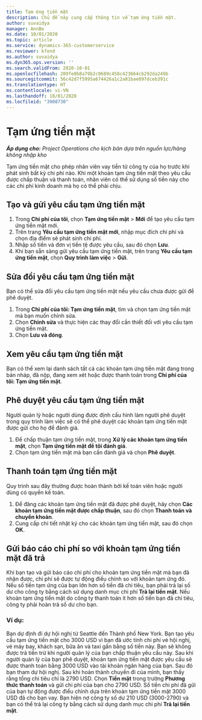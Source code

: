 ```yaml
---
title: Tạm ứng tiền mặt
description: Chủ đề này cung cấp thông tin về tạm ứng tiền mặt.
author: suvaidya
manager: AnnBe
ms.date: 10/01/2020
ms.topic: article
ms.service: dynamics-365-customerservice
ms.reviewer: kfend
ms.author: suvaidya
ms.dyn365.ops.version: ''
ms.search.validFrom: 2020-10-01
ms.openlocfilehash: 209fe0b8a79b2c0689c458c423664cb292da249b
ms.sourcegitcommit: 56c42d7f5995a674426a1c2a81bae897dceb391c
ms.translationtype: HT
ms.contentlocale: vi-VN
ms.lasthandoff: 10/01/2020
ms.locfileid: "3908730"
---
```

# <a name="cash-advance"></a>Tạm ứng tiền mặt

_**Áp dụng cho:** Project Operations cho kịch bản dựa trên nguồn lực/hàng không nhập kho_

Tạm ứng tiền mặt cho phép nhân viên vay tiền từ công ty của họ trước khi phát sinh bất kỳ chi phí nào. Khi một khoản tạm ứng tiền mặt theo yêu cầu được chấp thuận và thanh toán, nhân viên có thể sử dụng số tiền này cho các chi phí kinh doanh mà họ có thể phải chịu. 

## <a name="create-and-submit-a-cash-advance-request"></a>Tạo và gửi yêu cầu tạm ứng tiền mặt

1. Trong **Chi phí của tôi**, chọn **Tạm ứng tiền mặt** > **Mới** để tạo yêu cầu tạm ứng tiền mặt mới. 
2. Trên trang **Yêu cầu tạm ứng tiền mặt mới**, nhập mục đích chi phí và chọn địa điểm sẽ phát sinh chi phí.
3. Nhập số tiền và đơn vị tiền tệ được yêu cầu, sau đó chọn **Lưu**. 
4. Khi bạn sẵn sàng gửi yêu cầu tạm ứng tiền mặt, trên trang **Yêu cầu tạm ứng tiền mặt**, chọn **Quy trình làm việc** > **Gửi**.

## <a name="modify-a-cash-advance-request"></a>Sửa đổi yêu cầu tạm ứng tiền mặt

Bạn có thể sửa đổi yêu cầu tạm ứng tiền mặt nếu yêu cầu chưa được gửi để phê duyệt.

1. Trong **Chi phí của tôi: Tạm ứng tiền mặt**, tìm và chọn tạm ứng tiền mặt mà bạn muốn chỉnh sửa.
2. Chọn **Chỉnh sửa** và thực hiện các thay đổi cần thiết đối với yêu cầu tạm ứng tiền mặt. 
3. Chọn **Lưu và đóng**.


## <a name="view-cash-advance-requests"></a>Xem yêu cầu tạm ứng tiền mặt
Bạn có thể xem lại danh sách tất cả các khoản tạm ứng tiền mặt đang trong bản nháp, đã nộp, đang xem xét hoặc được thanh toán trong **Chi phí của tôi: Tạm ứng tiền mặt**. 

## <a name="approve-cash-advance-requests"></a>Phê duyệt yêu cầu tạm ứng tiền mặt

Người quản lý hoặc người dùng được định cấu hình làm người phê duyệt trong quy trình làm việc sẽ có thể phê duyệt các khoản tạm ứng tiền mặt được gửi cho họ để đánh giá. 

1. Để chấp thuận tạm ứng tiền mặt, trong **Xử lý các khoản tạm ứng tiền mặt**, chọn **Tạm ứng tiền mặt để tôi đánh giá**.
2. Chọn tạm ứng tiền mặt mà bạn cần đánh giá và chọn **Phê duyệt**.  

## <a name="pay-cash-advances"></a>Thanh toán tạm ứng tiền mặt 
Quy trình sau đây thường được hoàn thành bởi kế toán viên hoặc người dùng có quyền kế toán.

1. Để đăng các khoản tạm ứng tiền mặt đã được phê duyệt, hãy chọn **Các khoản tạm ứng tiền mặt được chấp thuận**, sau đó chọn **Thanh toán và chuyển khoản**.  
2. Cung cấp chi tiết nhật ký cho các khoản tạm ứng tiền mặt, sau đó chọn **OK**. 

## <a name="submit-an-expense-report-against-a-paid-cash-advance"></a>Gửi báo cáo chi phí so với khoản tạm ứng tiền mặt đã trả 

Khi bạn tạo và gửi báo cáo chi phí cho khoản tạm ứng tiền mặt mà bạn đã nhận được, chi phí sẽ được tự động điều chỉnh so với khoản tạm ứng đó. Nếu số tiền tạm ứng của bạn lớn hơn số tiền đã chi tiêu, bạn phải trả lại số dư cho công ty bằng cách sử dụng danh mục chi phí **Trả lại tiền mặt**. Nếu khoản tạm ứng tiền mặt do công ty thanh toán ít hơn số tiền bạn đã chi tiêu, công ty phải hoàn trả số dư cho bạn. 

### <a name="example"></a>Ví dụ:
Bạn dự định đi dự hội nghị từ Seattle đến Thành phố New York. Bạn tạo yêu cầu tạm ứng tiền mặt cho 3000 USD vì bạn đã ước tính chi phí vé hội nghị, vé máy bay, khách sạn, bữa ăn và taxi gần bằng số tiền này. Bạn sẽ không được trả tiền trừ khi người quản lý của bạn chấp thuận yêu cầu này. Sau khi người quản lý của bạn phê duyệt, khoản tạm ứng tiền mặt được yêu cầu sẽ được thanh toán bằng 3000 USD vào tài khoản ngân hàng của bạn. Sau đó bạn tham dự hội nghị. Sau khi hoàn thành chuyến đi của mình, bạn thấy rằng tổng chi tiêu chỉ là 2790 USD. Chọn **Tiền mặt** trong trường **Phương thức thanh toán** và gửi chi phí của bạn cho 2790 USD. Số tiền chi phí đã gửi của bạn tự động được điều chỉnh dựa trên khoản tạm ứng tiền mặt 3000 USD đã cho bạn vay. Bạn hiện nợ công ty số dư 210 USD (3000-2790) và bạn có thể trả lại công ty bằng cách sử dụng danh mục chi phí **Trả lại tiền mặt**. 
